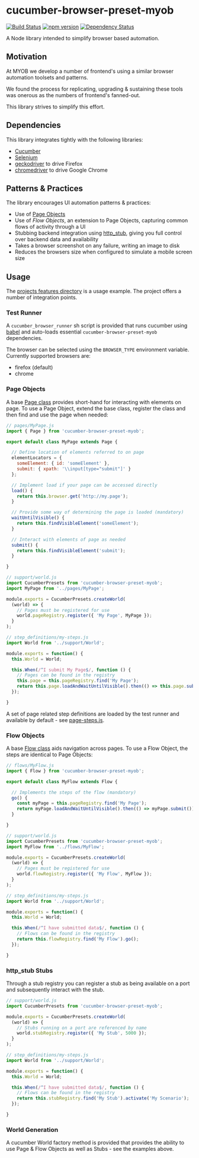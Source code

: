 # cucumber-browser-preset-myob

[![Build Status](https://travis-ci.org/MYOB-Technology/cucumber-browser-preset-myob.svg)](https://travis-ci.org/MYOB-Technology/cucumber-browser-preset-myob)
[![npm version](https://img.shields.io/npm/v/cucumber-browser-preset-myob.svg)](https://www.npmjs.com/package/cucumber-browser-preset-myob)
[![Dependency Status](https://david-dm.org/MYOB-Technology/cucumber-browser-preset-myob.svg)](https://david-dm.org/MYOB-Technology/cucumber-browser-preset-myob)

A Node library intended to simplify browser based automation.

## Motivation

At MYOB we develop a number of frontend's using a similar browser automation toolsets and patterns.

We found the process for replicating, upgrading & sustaining these tools was onerous as the numbers of frontend's fanned-out.

This library strives to simplify this effort.

## Dependencies

This library integrates tightly with the following libraries:

* [Cucumber](https://github.com/cucumber/cucumber-js)
* [Selenium](https://www.npmjs.com/package/selenium-webdriver)
* [geckodriver](https://github.com/mozilla/geckodriver) to drive Firefox
* [chromedriver](https://sites.google.com/a/chromium.org/chromedriver) to drive Google Chrome

## Patterns & Practices

The library encourages UI automation patterns & practices:

* Use of [Page Objects](http://martinfowler.com/bliki/PageObject.html)
* Use of _Flow Objects_, an extension to Page Objects, capturing common flows of activity through a UI
* Stubbing backend integration using [http_stub](https://github.com/MYOB-Technology/http_stub), giving you full control over backend data and availability
* Takes a browser screenshot on any failure, writing an image to disk
* Reduces the browsers size when configured to simulate a mobile screen size

## Usage

The [projects features directory](https://github.com/MYOB-Technology/cucumber-browser-preset-myob/tree/master/features) is a usage example.
The project offers a number of integration points.

### Test Runner

A `cucumber_browser_runner` sh script is provided that runs cucumber using [babel](https://github.com/babel/babel/tree/master/packages/babel-register) and auto-loads essential `cucumber-browser-preset-myob` dependencies.

The browser can be selected using the `BROWSER_TYPE` environment variable. Currently supported browsers are:

* firefox (default)
* chrome

### Page Objects

A base [Page class](https://github.com/MYOB-Technology/cucumber-browser-preset-myob/blob/master/src/pages/Base.js) provides short-hand for interacting with elements on page.
To use a Page Object, extend the base class, register the class and then find and use the page when needed:

``` js
// pages/MyPage.js
import { Page } from 'cucumber-browser-preset-myob';

export default class MyPage extends Page {

  // Define location of elements referred to on page
  elementLocators = {
    someElement: { id: 'someElement' },
    submit: { xpath: '\\input[type="submit"]' }
  };

  // Implement load if your page can be accessed directly
  load() {
    return this.browser.get('http://my.page');
  }

  // Provide some way of determining the page is loaded (mandatory)
  waitUntilVisible() {
    return this.findVisibleElement('someElement');
  }

  // Interact with elements of page as needed
  submit() {
    return this.findVisibleElement('submit');
  }

}

// support/world.js
import CucumberPresets from 'cucumber-browser-preset-myob';
import MyPage from '../pages/MyPage';

module.exports = CucumberPresets.createWorld(
  (world) => {
    // Pages must be registered for use
    world.pageRegistry.register({ 'My Page', MyPage });
  }
);

// step_definitions/my-steps.js
import World from '../support/World';

module.exports = function() {
  this.World = World;

  this.When(/^I submit My Page$/, function () {
    // Pages can be found in the registry
    this.page = this.pageRegistry.find('My Page');
    return this.page.loadAndWaitUntilVisible().then(() => this.page.submit());
  });

}
```

A set of page related step definitions are loaded by the test runner and available by default - see [page-steps.js](https://github.com/MYOB-Technology/cucumber-browser-preset-myob/blob/master/src/stepDefinitions/page-steps.js).

### Flow Objects

A base [Flow class](https://github.com/MYOB-Technology/cucumber-browser-preset-myob/blob/master/src/flows/Base.js) aids navigation across pages.
To use a Flow Object, the steps are identical to Page Objects:

``` js
// flows/MyFlow.js
import { Flow } from 'cucumber-browser-preset-myob';

export default class MyFlow extends Flow {

  // Implements the steps of the flow (mandatory)
  go() {
    const myPage = this.pageRegistry.find('My Page');
    return myPage.loadAndWaitUntilVisible().then(() => myPage.submit());
  }

}

// support/world.js
import CucumberPresets from 'cucumber-browser-preset-myob';
import MyFlow from '../flows/MyFlow';

module.exports = CucumberPresets.createWorld(
  (world) => {
    // Pages must be registered for use
    world.flowRegistry.register({ 'My Flow', MyFlow });
  }
);

// step_definitions/my-steps.js
import World from '../support/World';

module.exports = function() {
  this.World = World;

  this.When(/^I have submitted data$/, function () {
    // Flows can be found in the registry
    return this.flowRegistry.find('My Flow').go();
  });

}
```

### http_stub Stubs

Through a stub registry you can register a stub as being available on a port and subsequently interact with the stub.

``` js
// support/world.js
import CucumberPresets from 'cucumber-browser-preset-myob';

module.exports = CucumberPresets.createWorld(
  (world) => {
    // Stubs running on a port are referenced by name
    world.stubRegistry.register({ 'My Stub', 5000 });
  }
);

// step_definitions/my-steps.js
import World from '../support/World';

module.exports = function() {
  this.World = World;

  this.When(/^I have submitted data$/, function () {
    // Flows can be found in the registry
    return this.stubRegistry.find('My Stub').activate('My Scenario');
  });

}
```

### World Generation

A cucumber World factory method is provided that provides the ability to use Page & Flow Objects as well as Stubs - see the examples above.

